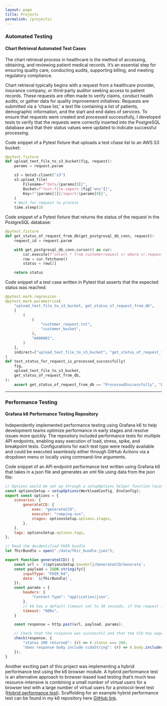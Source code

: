 ```yaml
---
layout: page
title: Projects
permalink: /projects/
---
```


### Automated Testing ###

#### Chart Retrieval Automated Test Cases ####

The chart retrieval process in healthcare is the method of accessing, obtaining, and reviewing patient medical records. It’s an essential step for ensuring quality care, conducting audits, supporting billing, and meeting regulatory compliance.

Chart retrieval typically begins with a request from a healthcare provider, insurance company, or third-party auditor seeking access to patient records. These requests are often made to verify claims, conduct health audits, or gather data for quality improvement initiatives. Requests are submitted via a 'chase list,' a text file containing a list of patients, demographic information, and the start and end dates of services. To ensure that requests were created and processed successfully, I developed tests to verify that the requests were correctly inserted into the PostgreSQL database and that their status values were updated to indicate successful processing.

Code snippet of a Pytest fixture that uploads a test chase list to an AWS S3 bucket:

```python
@pytest.fixture
def upload_text_file_to_s3_bucket(fig, request):
    params = request.param

    s3 = boto3.client("s3")
    s3.upload_file(
        Filename=f"data/{params[0]}",
        Bucket=f"test-file-import-{fig['env']}",
        Key=f"{params[1]}/import/{params[0]}",
    )
    # Wait for request to process
    time.sleep(3)
```

Code snippet of a Pytest fixture that returns the status of the request in the PostgreSQL database:

```python
@pytest.fixture
def get_status_of_request_from_db(get_postgresql_db_conn, request):
    request_id = request.param

    with get_postgresql_db_conn.cursor() as cur:
        cur.execute(f"select * from customerrequest cr where cr.requestid = '{request_id}'")
        row = cur.fetchone()
        status = row[2]

    return status
```

Code snippet of a test case written in Pytest that asserts that the expected status was reached:

```python
@pytest.mark.regression
@pytest.mark.parametrize(
    "upload_text_file_to_s3_bucket, get_status_of_request_from_db",
    [
        (
            (
                "customer_request.txt",
                "customer_bucket",
            ),
            "A000001",
        )
    ],
    indirect=["upload_text_file_to_s3_bucket", "get_status_of_request_from_db"],
)
def test_status_for_request_is_processed_successfully(
    fig,
    upload_text_file_to_s3_bucket,
    get_status_of_request_from_db,
):
    assert get_status_of_request_from_db == "ProcessedSuccessfully", "Expected status was not returned."
```

---

### Performance Testing ###

#### Grafana k6 Performance Testing Repository ####

Independently implemented performance testing using Grafana k6 to help development teams optimize performance in early stages and resolve issues more quickly. The repository included performance tests for multiple API endpoints, enabling easy execution of load, stress, spike, and breakpoint tests. Configurations for each test type were readily available and could be executed seamlessly either through GitHub Actions via a dropdown menu or locally using command-line arguments.

Code snippet of an API endpoint performance test written using Grafana k6 that takes in a json file and generates an xml file using data from the json file:

``` javascript
// Options would be set up through a setupOptions helper function located in the utils folder
const optionsSetup = setupOptions(WorkloadConfig, EnvConfig);
export const options = {
    scenarios: {
        generateCCD: {
            exec: "generateCCD",
            executor: "ramping-vus",
            stages: optionsSetup.options.stages,
        },
    },
    tags: optionsSetup.options.tags,
};

// Read the deidentified FHIR bundle
let fhirBundle = open("./data/fhir_bundle.json");

export function generateCCD() {
    const url = `${optionsSetup.baseUrl}/GenerateCCD/Generate`;
    const payload = JSON.stringify({
        inputType: "FHIR_R4",
        data: `${fhirBundle}`,
    });
    const params = {
        headers: {
            "Content-Type": "application/json",
        },
        // k6 has a default timeout set to 30 seconds, if the request is expected to take longer to process, you can override the default
        timeout: "600s",
    }

    const response = http.post(url, payload, params);

    // Check that the response was successful and that the CCD has expected data in the response body
    check(response, {
        "status 200 returned": (r) => r.status === 200,
        "does response body include ccdaString": (r) => r.body.includes("ccdaString")
    });
}

```

Another exciting part of this project was implementing a hybrid performance test using the k6 browser module. A hybrid performance test is an alternative approach to browser-based load testing that’s much less resource-intensive is combining a small number of virtual users for a browser test with a large number of virtual users for a protocol-level test ([Hybrid performance test](https://grafana.com/docs/k6/latest/using-k6-browser/recommended-practices/hybrid-approach-to-performance/)). Scaffolding for an example hybrid performance test can be found in my k6 repository here [GitHub link](https://github.com/rgraham93/k6_portfolio/tree/main/browser/customer-portal).